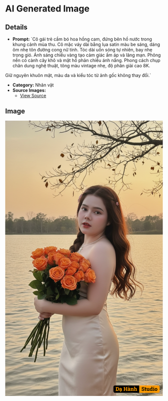 # AI Generated Image

## Details
- **Prompt:** `Cô gái trẻ cầm bó hoa hồng cam, đứng bên hồ nước trong khung cảnh mùa thu. Cô mặc váy dài bằng lụa satin màu be sáng, dáng ôm nhẹ tôn đường cong nữ tính. Tóc dài uốn sóng tự nhiên, bay nhẹ trong gió. Ánh sáng chiều vàng tạo cảm giác ấm áp và lãng mạn. Phông nền có cành cây khô và mặt hồ phản chiếu ánh nắng. Phong cách chụp chân dung nghệ thuật, tông màu vintage nhẹ, độ phân giải cao 8K.

Giữ nguyên khuôn mặt, màu da và kiểu tóc từ ảnh gốc không thay đổi.`
- **Category:** Nhân vật
- **Source Images:**
  - [View Source](https://raw.githubusercontent.com/lenzcomvth/ImageLibrary/main/Female.png)

## Image
![AI Generated Image](./image-2025-10-13T15-02-59-377Z-w5z0m.png)